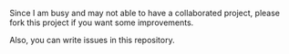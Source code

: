 Since I am busy and may not able to have a collaborated project, please fork this project if you want some improvements. 

Also, you can write issues in this repository.
